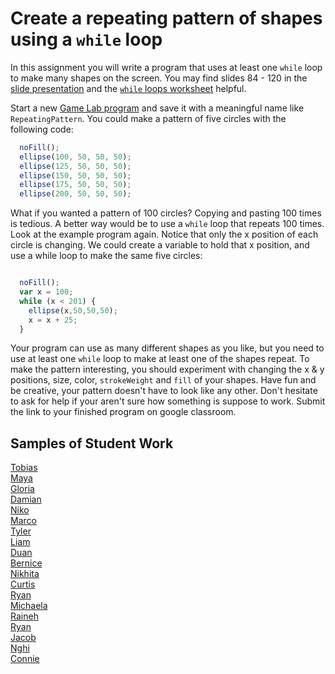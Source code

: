 Create a repeating pattern of shapes using a `while` loop
=============================================
In this assignment you will write a program that uses at least one `while` loop to make many shapes on the screen. You may find slides 84 - 120 in the [slide presentation](https://docs.google.com/presentation/d/1fm_Di0qR4HpRWTf8tJtcW3u5by3OrilfXIPZ517K1js/edit?usp=sharing) and the [`while` loops worksheet](https://github.com/Computer-Programming-A/LoopsWorksheet#while-loops-worksheet) helpful.   

Start a new [Game Lab program](https://code.org/educate/gamelab) and save it with a meaningful name like `RepeatingPattern`. You could make a pattern of five circles with the following code:
```javascript
  noFill();
  ellipse(100, 50, 50, 50);
  ellipse(125, 50, 50, 50);
  ellipse(150, 50, 50, 50);
  ellipse(175, 50, 50, 50);
  ellipse(200, 50, 50, 50);
```
 
What if you wanted a pattern of 100 circles? Copying and pasting 100 times is tedious. A better way would be to use a `while` loop that repeats 100 times. Look at the example program again. Notice that only the x position of each circle is changing. We could create a variable to hold that x position, and use a while loop to make the same five circles:
```javascript

  noFill();
  var x = 100;
  while (x < 201) {
    ellipse(x,50,50,50);
    x = x + 25;
  }

```
Your program can use as many different shapes as you like, but you need to use at least one `while` loop to make at least one of the shapes repeat. To make the pattern interesting, you should experiment with changing the x & y positions, size, color, `strokeWeight` and `fill` of your shapes. Have fun and be creative, your pattern doesn't have to look like any other. Don't hesitate to ask for help if your aren't sure how something is suppose to work. Submit the link to your finished program on google classroom.   

Samples of Student Work
-----------------------
[Tobias](https://studio.code.org/projects/gamelab/UJX8xrJ8MbSK8XRGhtkUtdVnh4939VErQfcw4E6gMek)   
[Maya](https://studio.code.org/projects/gamelab/yBEnfh05m3S79yqdtQ_rBOEO3qUft-_q89ncRNC0qxU)   
[Gloria](https://studio.code.org/projects/gamelab/azRw8lCJcLNWA1QtDNSGvZ4fwFqRM6qtk6hGxqRnazs)   
[Damian](https://studio.code.org/projects/gamelab/8Uk5a36WRv_j_0IF81aRkA8VZvHenGmZ-VANxCuri2Y)   
[Niko](https://studio.code.org/projects/gamelab/VUMYK3uIv98Y2Wr2rEfbJQxPrbzsXaxnWWACCgB4u6U)   
[Marco](https://studio.code.org/projects/gamelab/KF1eD8X0XQAPN7dSe58o61e9Mj9VuSje0_7ZcyYJrAM)   
[Tyler](https://studio.code.org/projects/gamelab/m0M6qquNvROhD-e_odXbPvQaAOPsIZIZelgZXSB4xSs)   
[Liam](https://studio.code.org/projects/gamelab/yW_IsC4wCYc3QR6aYfBoxlVMFtU7Hx8qAUFyQGBITko)   
[Duan](https://editor.p5js.org/Duan25/present/y6rLrOTA)   
[Bernice](https://editor.p5js.org/undefined/present/infDsJlI)   
[Nikhita](https://editor.p5js.org/Bluesnow/present/9ePh5C8r)   
[Curtis](https://editor.p5js.org/culee/present/IWU9Vqrb)   
[Ryan](https://editor.p5js.org/rylee15/present/HlbXoj_E)   
[Michaela](https://editor.p5js.org/michaela29/present/3IJbhQkJ)     
[Raineh](https://trinket.io/embed/python/5ca39edf7a?outputOnly=true&runOption=run&start=result)   
[Ryan](https://trinket.io/embed/python/5e6e58c50b?outputOnly=true&runOption=run&start=result)    
[Jacob](https://trinket.io/embed/python/94a26abfda?outputOnly=true&runOption=run&start=result)   
[Nghi](https://trinket.io/embed/python/5fcf4b5e85?outputOnly=true&runOption=run&start=result)   
[Connie](https://trinket.io/embed/python/731e8923e7?outputOnly=true&runOption=run&start=result)   

